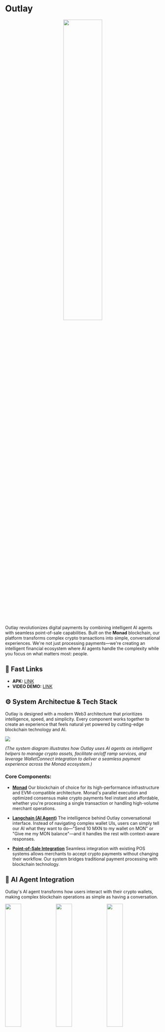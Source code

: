 # Outlay

<p align="center">
<img src="./Images/logo.png" width="50%">
<p>

Outlay revolutionizes digital payments by combining intelligent AI agents with seamless point-of-sale capabilities. Built on the **Monad** blockchain, our platform transforms complex crypto transactions into simple, conversational experiences. We're not just processing payments—we're creating an intelligent financial ecosystem where AI agents handle the complexity while you focus on what matters most: people. 

## 🔗 Fast Links

  - **APK:** [LINK](https://1drv.ms/f/c/cd37f27a646d3078/Ek-rbxSx_NROmWZY0LnDLX0B1nDOKEdX-l3OGqZi9I1sYA?e=NULVST)
  - **VIDEO DEMO:** [LINK](Pending.....)

## ⚙️ System Architectue & Tech Stack

Outlay is designed with a modern Web3 architecture that prioritizes intelligence, speed, and simplicity. Every component works together to create an experience that feels natural yet powered by cutting-edge blockchain technology and AI.

<img src="./Images/system-diagram.png">

*(The system diagram illustrates how Outlay uses AI agents as intelligent helpers to manage crypto assets, facilitate on/off ramp services, and leverage WalletConnect integration to deliver a seamless payment experience across the Monad ecosystem.)*

### Core Components:

  - [**Monad**](https://monad.xyz/)
    Our blockchain of choice for its high-performance infrastructure and EVM-compatible architecture. Monad's parallel execution and optimized consensus make crypto payments feel instant and affordable, whether you're processing a single transaction or handling high-volume merchant operations.

  - [**Langchain (AI Agent)**](https://www.langchain.com/)
    The intelligence behind Outlay conversational interface. Instead of navigating complex wallet UIs, users can simply tell our AI what they want to do—"Send 10 MXN to my wallet on MON" or "Give me my MON balance"—and it handles the rest with context-aware responses.

  - [**Point-of-Sale Integration**](https://square.com/)
    Seamless integration with existing POS systems allows merchants to accept crypto payments without changing their workflow. Our system bridges traditional payment processing with blockchain technology.

## 🤖 AI Agent Integration

Outlay's AI agent transforms how users interact with their crypto wallets, making complex blockchain operations as simple as having a conversation.

<img src="./Images/agent1.jpg" width="32%"> <img src="./Images/agent2.jpg" width="32%"> <img src="./Images/agent3.jpg" width="32%">

### MONAI Agent Capabilities:

Meet **MONAI**, your intelligent crypto assistant that understands natural language and executes blockchain operations seamlessly:

  - **`get_balance_monad`**: Retrieves token balances for MONAD, USDT, and other supported tokens
  - **`transfer_to_spei`**: Converts MON from Monad Testnet to traditional SPEI bank transfers
  - **`transfer_to_monad`**: Brings MXN from SPEI into your Monad wallet as MON
  - **`list_of_tools`**: Shows available capabilities when users need guidance
  - **`fallback`**: Provides friendly responses and conversation flow

### On/Off Ramp Integration:

This integration enables seamless conversion from Monad testnet tokens to traditional banking through a multi-step process:

<img src="./Images/mxnb-monad.png">

1. **Token Swap**: MON tokens on Monad Testnet are swapped to MXNB on Arbitrum Sepolia using our liquidity pool
2. **Juno Platform**: MXNB tokens are then sent to Juno for processing
3. **SPEI Transfer**: Juno handles the final conversion and executes the SPEI transfer to the user's CLABE account

Note: Juno operates in sandbox mode to simulate the complete flow from crypto to traditional banking infrastructure.

```javascript
const transferToSpei = tool(
  async ({ amount }, { configurable: { privateKey } }) => {
    const response = await fetchURL(process.env.MONAD_TO_SPEI, {
      amount,
      privateKey,
    });
    
    if (response === null) {
      return JSON.stringify({
        status: "error",
        message: "Transaction failed.",
      });
    }
    
    const { hash } = response;
    return JSON.stringify({
      status: "success",
      message: "Your transaction is available on your CLABE.",
      transaction: hash,
    });
  },
  {
    name: "transfer_to_spei",
    description: "Facilitates MON transfers from Monad Testnet to MXNB on Arbitrum Sepolia to a Spei CLABE account",
    schema: z.object({
      amount: z.string(),
    }),
  }
);
```

## 💳 Point-of-Sale Integration

Outlay seamlessly integrates with existing merchant infrastructure, allowing businesses to accept crypto payments without disrupting their current workflow.

<img src="./Images/pay1.jpg" width="32%"> <img src="./Images/pay2.jpg" width="32%"> <img src="./Images/pay3.jpg" width="32%">

### WalletConnect Integration

Our payment system uses **WalletConnect** via Reown's AppKit for seamless wallet connections on Monad Testnet:

```javascript
// WalletConnect Configuration
const monad = {
  chainId: 10143,
  name: "Monad Testnet",
  currency: "MON",
  explorerUrl: "https://monad-testnet.socialscan.io/",
  rpcUrl: "https://monad-testnet.g.alchemy.com/v2/",
};

createAppKit({
  projectId,
  metadata,
  chains: [monad],
  config,
  enableAnalytics: true,
});
```

### Connection Management

The payment interface manages wallet connections through a centralized `open` command system that handles different connection states:

```javascript
// Initiating WalletConnect Connection
onPress={() => {
  this.setState({ loading: true });
  this.props.open({ view: "ConnectingWalletConnect" });
}}

// Error Recovery - Reconnection Flow
this.props.isConnected && this.props.disconnect();
await this.setStateAsync({
  ...BaseStatePaymentWallet,
  amount: this.state.amount,
});
this.props.open({ view: "ConnectingWalletConnect" });
```

This approach ensures consistent connection handling across the app, with automatic error recovery and state management for interrupted transactions.

### Payment Processing Flow

The payment interface handles multiple token types and includes special MXNB integration for Mexican peso transactions:

```javascript
// Native MONAD Payment
async nativePayment(signer, index) {
  const amount = (this.state.amount / this.context.value.usdConversion[index])
    .toFixed(blockchain.tokens[index].decimals);
  const amountBN = parseUnits(amount, blockchain.tokens[index].decimals);
  
  const tx = await signer.sendTransaction({
    chainId: blockchain.chainId,
    to: this.context.value.address,
    value: amountBN,
  });
  
  await tx.wait();
  // Transaction complete with receipt generation
}

// ERC20 Token Payment
async tokenPayment(signer, index) {
  const token = new Contract(
    blockchain.tokens[index].address,
    abiERC20,
    signer
  );
  const amount = (this.state.amount / this.context.value.usdConversion[index])
    .toFixed(blockchain.tokens[index].decimals);
  const amountBN = parseUnits(amount, blockchain.tokens[index].decimals);
  
  const tx = await token.transfer(this.context.value.address, amountBN, {
    chainId: blockchain.chainId,
  });
  
  await tx.wait();
  // Transaction complete with receipt generation
}

// MXNB to SPEI Bridge
async mxnbPayment(signer, index) {
  const tx = await signer.sendTransaction({
    chainId: blockchain.chainId,
    to: "0xE5fC7cd34313488697CACf04E8AD01e9615668Ce",
    value: amountBN,
  });
  
  // Trigger off-ramp to Mexican banking system
  this.monadToSpei(amount);
}
```

### Key Features:

- **Multi-token Support**: Accept MONAD, USDT, and other ERC20 tokens
- **MXNB Integration**: Direct conversion to Mexican peso via SPEI banking and Juno
- **Real-time Balances**: Batch balance checking for optimal UX

## 📄 License

This project is licensed under the MIT License - see the [LICENSE](LICENSE) file for details.
